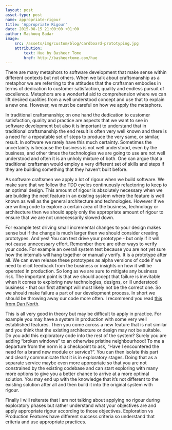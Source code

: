 ```yaml
---
layout: post
asset-type: post
name: appropriate-rigour 
title: 'Appropriate Rigour'
date: 2015-08-15 21:00:00 +01:00
author: Mashooq Badar
image:
    src: /assets/img/custom/blog/cardboard-prototyping.jpg
    attribution:
        text: Hue by Basheer Tome
        href: http://basheertome.com/hue
---
```


There are many metaphors to software development that make sense within different contexts but not others. When we talk about craftsmanship as a metaphor we are referring to the attitudes that the craftsman embodies in terms of dedication to customer satisfaction, quality and endless pursuit of excellence. Metaphors are a wonderful aid to comprehension where we can lift desired qualities from a well understood concept and use that to explain a new one. However, we must be careful on how we apply the metaphors. 

In traditional craftsmanship; on one hand the dedication to customer satisfaction, quality and practice are aspects that we want to see in software development but also it is important to understand that in traditional craftsmanship the end result is often very well known and there is a need for a repeatable set of steps to produce the very same, or similar, result. In software we rarely have this much certainty. Sometimes the uncertainty is because the business is not well understood, even by the business, and other times the technologies we are going to use are not well understood and often it is an unholy mixture of both. One can argue that a traditional craftsman would employ a very different set of skills and steps if they are building something that they haven’t built before.

As software craftsmen we apply a lot of rigour when we build software. We make sure that we follow the TDD cycles continuously refactoring to keep to an optimal design. This amount of rigour is absolutely necessary when we are building the next feature in an existing system where the feature is well known as well as the general architecture and technologies. However if we are writing code to explore a certain area of the business, technology or architecture then we should apply only the appropriate amount of rigour to ensure that we are not unnecessarily slowed down. 

For example test driving small incremental changes to your design makes sense but if the change is much larger then we should consider creating prototypes. And yes! You can test drive your prototype - but only if it will not cause unnecessary effort. Remember there are other ways to verify your code. For example an overall system test because you are not yet sure how the internals will hang together or manually verify. It is a prototype after all. We can even release these prototypes as alpha versions of code if we need to elicit feedback from the business or insights on how it will be operated in production. So long as we are sure to mitigate any business risk. The important point is that we should accept that failure is inevitable when it comes to exploring new technologies, designs, or ill understood business - that our first attempt will most likely not be the correct one. So we should make failure a part of our development process. In short we should be throwing away our code more often. I recommend you read [this from Dan North](http://dannorth.net/the-art-of-misdirection/). 

This is all very good in theory but may be difficult to apply in practice. For example you may have a system in production with some very well established features. Then you come across a new feature that is not similar and you think that the existing architecture or design may not be suitable. Do you add this exploratory code into the rest of the system? Surely you are adding “broken windows” to an otherwise pristine neighbourhood! To me a departure from the norm is a checkpoint to ask, “Have I encountered the need for a brand new module or service?”. You can then isolate this part and clearly communicate that it is in exploratory stages. Doing that as a separate service maybe even more appropriate so that you are not constrained by the existing codebase and can start exploring with many more options to give you a better chance to arrive at a more optimal solution. You may end up with the knowledge that it’s not different to the existing solution after all and then build it into the original system with rigour.

Finally I will reiterate that I am not talking about applying no rigour during exploratory phases but rather understand what your objectives are and apply appropriate rigour according to those objectives. Exploration vs Production Features have different success criteria so understand that criteria and use appropriate practices.
